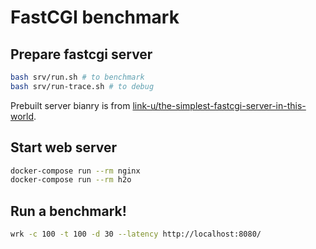 # FastCGI benchmark

## Prepare fastcgi server

```bash
bash srv/run.sh # to benchmark
bash srv/run-trace.sh # to debug
```

Prebuilt server bianry is from [link-u/the-simplest-fastcgi-server-in-this-world](https://github.com/link-u/the-simplest-fastcgi-server-in-this-world).

## Start web server

```bash
docker-compose run --rm nginx
docker-compose run --rm h2o
```

## Run a benchmark!

```bash
wrk -c 100 -t 100 -d 30 --latency http://localhost:8080/
```
